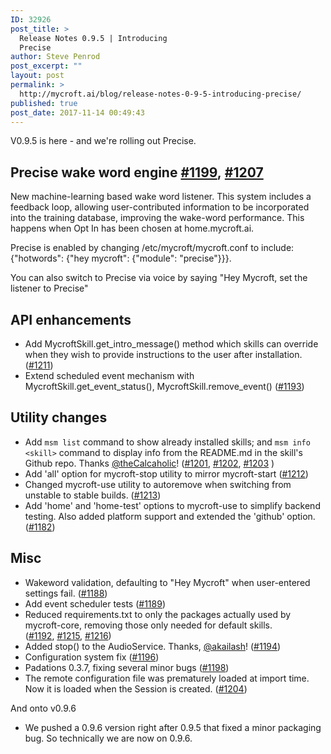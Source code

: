 ```yaml
---
ID: 32926
post_title: >
  Release Notes 0.9.5 | Introducing
  Precise
author: Steve Penrod
post_excerpt: ""
layout: post
permalink: >
  http://mycroft.ai/blog/release-notes-0-9-5-introducing-precise/
published: true
post_date: 2017-11-14 00:49:43
---
```

V0.9.5 is here - and we're rolling out Precise.
<h2>Precise wake word engine <a class="issue-link js-issue-link tooltipped tooltipped-ne" href="https://github.com/MycroftAI/mycroft-core/pull/1199" data-error-text="Failed to load issue title" data-id="271107162" data-permission-text="Issue title is private" aria-label="#1199, Precise Wake Word Listener">#1199</a>, <a class="issue-link js-issue-link" href="https://github.com/MycroftAI/mycroft-core/pull/1207" data-error-text="Failed to load issue title" data-id="272050566" data-permission-text="Issue title is private" data-url="https://github.com/MycroftAI/mycroft-core/issues/1207">#1207</a></h2>
New machine-learning based wake word listener. This system includes a feedback loop, allowing user-contributed information to be incorporated into the training database, improving the wake-word performance. This happens when Opt In has been chosen at home.mycroft.ai.

Precise is enabled by changing /etc/mycroft/mycroft.conf to include:
{"hotwords": {"hey mycroft": {"module": "precise"}}}.

You can also switch to Precise via voice by saying "Hey Mycroft, set the listener to Precise"
<h2>API enhancements</h2>
<ul>
 	<li>Add MycroftSkill.get_intro_message() method which skills can override when they wish to provide instructions to the user after installation. (<a class="issue-link js-issue-link" href="https://github.com/MycroftAI/mycroft-core/pull/1211" data-error-text="Failed to load issue title" data-id="272514951" data-permission-text="Issue title is private" data-url="https://github.com/MycroftAI/mycroft-core/issues/1211">#1211</a>)</li>
 	<li>Extend scheduled event mechanism with MycroftSkill.get_event_status(), MycroftSkill.remove_event() (<a class="issue-link js-issue-link" href="https://github.com/MycroftAI/mycroft-core/pull/1193" data-error-text="Failed to load issue title" data-id="270159417" data-permission-text="Issue title is private" data-url="https://github.com/MycroftAI/mycroft-core/issues/1193">#1193</a>)</li>
</ul>
<h2>Utility changes</h2>
<ul>
 	<li>Add <code>msm list</code> command to show already installed skills; and <code>msm info &lt;skill&gt;</code> command to display info from the README.md in the skill's Github repo. Thanks <a class="user-mention" href="https://github.com/thecalcaholic">@theCalcaholic</a>! (<a class="issue-link js-issue-link" href="https://github.com/MycroftAI/mycroft-core/pull/1201" data-error-text="Failed to load issue title" data-id="271715663" data-permission-text="Issue title is private" data-url="https://github.com/MycroftAI/mycroft-core/issues/1201">#1201</a>, <a class="issue-link js-issue-link" href="https://github.com/MycroftAI/mycroft-core/issues/1202" data-error-text="Failed to load issue title" data-id="271716394" data-permission-text="Issue title is private" data-url="https://github.com/MycroftAI/mycroft-core/issues/1202">#1202</a>, <a class="issue-link js-issue-link" href="https://github.com/MycroftAI/mycroft-core/issues/1203" data-error-text="Failed to load issue title" data-id="271716803" data-permission-text="Issue title is private" data-url="https://github.com/MycroftAI/mycroft-core/issues/1203">#1203</a> )</li>
 	<li>Add 'all' option for mycroft-stop utility to mirror mycroft-start (<a class="issue-link js-issue-link" href="https://github.com/MycroftAI/mycroft-core/pull/1212" data-error-text="Failed to load issue title" data-id="272601855" data-permission-text="Issue title is private" data-url="https://github.com/MycroftAI/mycroft-core/issues/1212">#1212</a>)</li>
 	<li>Changed mycroft-use utility to autoremove when switching from unstable to stable builds. (<a class="issue-link js-issue-link" href="https://github.com/MycroftAI/mycroft-core/pull/1213" data-error-text="Failed to load issue title" data-id="272649715" data-permission-text="Issue title is private" data-url="https://github.com/MycroftAI/mycroft-core/issues/1213">#1213</a>)</li>
 	<li>Add 'home' and 'home-test' options to mycroft-use to simplify backend testing. Also added platform support and extended the 'github' option. (<a class="issue-link js-issue-link" href="https://github.com/MycroftAI/mycroft-core/pull/1182" data-error-text="Failed to load issue title" data-id="269295768" data-permission-text="Issue title is private" data-url="https://github.com/MycroftAI/mycroft-core/issues/1182">#1182</a>)</li>
</ul>
<h2>Misc</h2>
<ul>
 	<li>Wakeword validation, defaulting to "Hey Mycroft" when user-entered settings fail. (<a class="issue-link js-issue-link" href="https://github.com/MycroftAI/mycroft-core/pull/1188" data-error-text="Failed to load issue title" data-id="269956783" data-permission-text="Issue title is private" data-url="https://github.com/MycroftAI/mycroft-core/issues/1188">#1188</a>)</li>
 	<li>Add event scheduler tests (<a class="issue-link js-issue-link" href="https://github.com/MycroftAI/mycroft-core/pull/1189" data-error-text="Failed to load issue title" data-id="269963941" data-permission-text="Issue title is private" data-url="https://github.com/MycroftAI/mycroft-core/issues/1189">#1189</a>)</li>
 	<li>Reduced requirements.txt to only the packages actually used by mycroft-core, removing those only needed for default skills. (<a class="issue-link js-issue-link" href="https://github.com/MycroftAI/mycroft-core/pull/1192" data-error-text="Failed to load issue title" data-id="270145406" data-permission-text="Issue title is private" data-url="https://github.com/MycroftAI/mycroft-core/issues/1192">#1192</a>, <a class="issue-link js-issue-link" href="https://github.com/MycroftAI/mycroft-core/pull/1215" data-error-text="Failed to load issue title" data-id="272684532" data-permission-text="Issue title is private" data-url="https://github.com/MycroftAI/mycroft-core/issues/1215">#1215</a>, <a class="issue-link js-issue-link" href="https://github.com/MycroftAI/mycroft-core/pull/1216" data-error-text="Failed to load issue title" data-id="272731099" data-permission-text="Issue title is private" data-url="https://github.com/MycroftAI/mycroft-core/issues/1216">#1216</a>)</li>
 	<li>Added stop() to the AudioService. Thanks, <a class="user-mention" href="https://github.com/akailash">@akailash</a>! (<a class="issue-link js-issue-link" href="https://github.com/MycroftAI/mycroft-core/issues/1194" data-error-text="Failed to load issue title" data-id="270168972" data-permission-text="Issue title is private" data-url="https://github.com/MycroftAI/mycroft-core/issues/1194">#1194</a>)</li>
 	<li>Configuration system fix (<a class="issue-link js-issue-link" href="https://github.com/MycroftAI/mycroft-core/pull/1196" data-error-text="Failed to load issue title" data-id="270697918" data-permission-text="Issue title is private" data-url="https://github.com/MycroftAI/mycroft-core/issues/1196">#1196</a>)</li>
 	<li>Padations 0.3.7, fixing several minor bugs (<a class="issue-link js-issue-link" href="https://github.com/MycroftAI/mycroft-core/pull/1198" data-error-text="Failed to load issue title" data-id="270794854" data-permission-text="Issue title is private" data-url="https://github.com/MycroftAI/mycroft-core/issues/1198">#1198</a>)</li>
 	<li>The remote configuration file was prematurely loaded at import time. Now it is loaded when the Session is created. (<a class="issue-link js-issue-link tooltipped tooltipped-ne" href="https://github.com/MycroftAI/mycroft-core/pull/1204" data-error-text="Failed to load issue title" data-id="271826099" data-permission-text="Issue title is private" aria-label="#1204, Move session config from global scope">#1204</a>)</li>
</ul>
And onto v0.9.6
<ul>
 	<li>We pushed a 0.9.6 version right after 0.9.5 that fixed a minor packaging bug. So technically we are now on 0.9.6.</li>
</ul>
&nbsp;

&nbsp;

&nbsp;

&nbsp;

&nbsp;